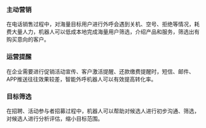 ### 主动营销 

在电话销售过程中，对海量目标用户进行外呼会遇到关机、空号、拒绝等情况，耗费大量人力，机器人可以低成本地完成海量用户筛选，介绍产品和服务，筛选出有购买意向的客户。 

### 运营提醒 

在企业需要进行促销活动宣传、客户激活提醒、还款缴费提醒时，短信、邮件、APP推送往往效果较差，智能外呼机器人可以有效提高转化率。 

### 目标筛选 

在招聘、活动参与者招募过程中，机器人可以帮助对候选人进行初步沟通、筛选，对候选人进行分析评估，缩小目标范围。 

